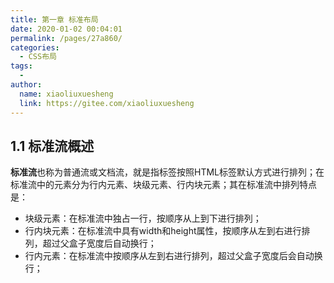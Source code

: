 ```yaml
---
title: 第一章 标准布局
date: 2020-01-02 00:04:01
permalink: /pages/27a860/
categories:
  - CSS布局
tags:
  - 
author: 
  name: xiaoliuxuesheng
  link: https://gitee.com/xiaoliuxuesheng
---
```


## 1.1 标准流概述

**标准流**也称为普通流或文档流，就是指标签按照HTML标签默认方式进行排列；在标准流中的元素分为行内元素、块级元素、行内块元素；其在标准流中排列特点是：

- 块级元素：在标准流中独占一行，按顺序从上到下进行排列；
- 行内块元素：在标准流中具有width和height属性，按顺序从左到右进行排列，超过父盒子宽度后自动换行；
- 行内元素：在标准流中按顺序从左到右进行排列，超过父盒子宽度后会自动换行；
